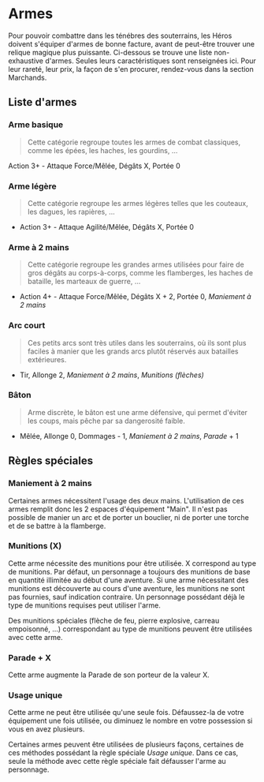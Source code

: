 # Armes

Pour pouvoir combattre dans les ténébres des souterrains, les Héros doivent s'équiper d'armes de bonne facture, avant de peut-être trouver une relique magique plus puissante. Ci-dessous se trouve une liste non-exhaustive d'armes. Seules leurs caractéristiques sont renseignées ici. Pour leur rareté, leur prix, la façon de s'en procurer, rendez-vous dans la section Marchands.

## Liste d'armes

### Arme basique

> Cette catégorie regroupe toutes les armes de combat classiques, comme les épées, les haches, les gourdins, ...

Action 3+ - Attaque Force/Mêlée, Dégâts X, Portée 0

### Arme légère

> Cette catégorie regroupe les armes légères telles que les couteaux, les dagues, les rapières, ...

* Action 3+ - Attaque Agilité/Mêlée, Dégâts X, Portée 0

### Arme à 2 mains

> Cette catégorie regroupe les grandes armes utilisées pour faire de gros dégâts au corps-à-corps, comme les flamberges, les haches de bataille, les marteaux de guerre, ...

* Action 4+ - Attaque Force/Mêlée, Dégâts X + 2, Portée 0, _Maniement à 2 mains_

### Arc court

> Ces petits arcs sont très utiles dans les souterrains, où ils sont plus faciles à manier que les grands arcs plutôt réservés aux batailles extérieures.

* Tir, Allonge 2, _Maniement à 2 mains_, _Munitions (flèches)_

### Bâton

> Arme discrète, le bâton est une arme défensive, qui permet d'éviter les coups, mais pêche par sa dangerosité faible.

* Mêlée, Allonge 0, Dommages - 1, _Maniement à 2 mains_, _Parade_ + 1

## Règles spéciales

### Maniement à 2 mains

Certaines armes nécessitent l'usage des deux mains. L'utilisation de ces armes remplit donc les 2 espaces d'équipement "Main". Il n'est pas possible de manier un arc et de porter un bouclier, ni de porter une torche et de se battre à la flamberge.

### Munitions (X)

Cette arme nécessite des munitions pour être utilisée. X correspond au type de munitions. Par défaut, un personnage a toujours des munitions de base en quantité illimitée au début d'une aventure. Si une arme nécessitant des munitions est découverte au cours d'une aventure, les munitions ne sont pas fournies, sauf indication contraire. Un personnage possédant déjà le type de munitions requises peut utiliser l'arme.

Des munitions spéciales (flèche de feu, pierre explosive, carreau empoisonné, ...) correspondant au type de munitions peuvent être utilisées avec cette arme.

### Parade + X

Cette arme augmente la Parade de son porteur de la valeur X.

### Usage unique

Cette arme ne peut être utilisée qu'une seule fois. Défaussez-la de votre équipement une fois utilisée, ou diminuez le nombre en votre possession si vous en avez plusieurs.

Certaines armes peuvent être utilisées de plusieurs façons, certaines de ces méthodes possédant la règle spéciale _Usage unique_. Dans ce cas, seule la méthode avec cette règle spéciale fait défausser l'arme au personnage.
